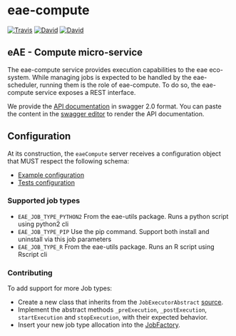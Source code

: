 # eae-compute
[![Travis](https://img.shields.io/travis/dsi-icl/eae-compute/master.svg?style=flat-square)](https://travis-ci.org/dsi-icl/eae-compute) 
[![David](https://img.shields.io/david/dsi-icl/eae-compute.svg?style=flat-square)](https://david-dm.org/dsi-icl/eae-compute) 
[![David](https://img.shields.io/david/dev/dsi-icl/eae-compute.svg?style=flat-square)](https://david-dm.org/dsi-icl/eae-compute?type=dev) 

eAE - Compute micro-service
---------------------------

The eae-compute service provides execution capabilities to the eae eco-system. While managing jobs is expected to be handled by the eae-scheduler, running them is the role of eae-compute. 
To do so, the eae-compute service exposes a REST interface. 

We provide the [API documentation](doc-api-swagger.yml) in swagger 2.0 format. You can paste the content in the [swagger editor](http://editor.swagger.io/) to render the API documentation.

## Configuration
At its construction, the `eaeCompute` server receives a configuration object that MUST respect the following schema:
 * [Example configuration](config/eae.compute.sample.config.js)
 * [Tests configuration](config/eae.compute.test.config.js)
 

### Supported job types
 * `EAE_JOB_TYPE_PYTHON2` From the eae-utils package. Runs a python script using python2 cli
 * `EAE_JOB_TYPE_PIP` Use the pip command. Support both install and uninstall via this job parameters
 * `EAE_JOB_TYPE_R` From the eae-utils package. Runs an R script using Rscript cli

### Contributing
To add support for more Job types:
 * Create a new class that inherits from the `JobExecutorAbstract` [source](src/jobExecutorAbstract.js).
 * Implement the abstract methods `_preExecution`, `_postExecution`, `startExecution` and `stopExecution`, with their expected behavior.
 * Insert your new job type allocation into the [JobFactory](src/jobExecutorFactory.js).
